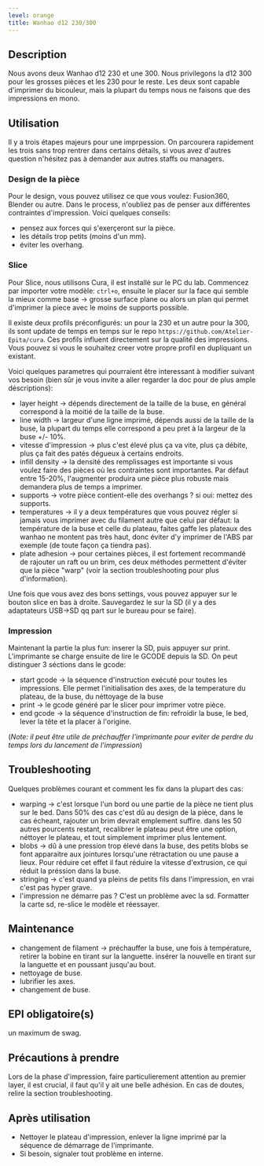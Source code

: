 ```yaml
---
level: orange
title: Wanhao d12 230/300
---
```


## Description

Nous avons deux Wanhao d12 230 et une 300. Nous privilegons la d12 300 pour les grosses pièces et les 230 pour le reste. Les deux sont capable d'imprimer du bicouleur, mais la plupart du temps nous ne faisons que des impressions en mono.

## Utilisation

Il y a trois étapes majeurs pour une imprpession. On parcourera rapidement les trois sans trop rentrer dans certains détails, si vous avez d'autres question n'hésitez pas à demander aux autres staffs ou managers.

### Design de la pièce

Pour le design, vous pouvez utilisez ce que vous voulez: Fusion360, Blender ou autre. Dans le process, n'oubliez pas de penser aux différentes contraintes d'impression.
Voici quelques conseils:

- pensez aux forces qui s'exerçeront sur la pièce.
- les détails trop petits (moins d'un mm).
- éviter les overhang.

### Slice

Pour Slice, nous utilisons Cura, il est installé sur le PC du lab. Commencez par importer votre modèle: `ctrl+o`, ensuite le placer sur la face qui semble la mieux comme base -> grosse surface plane ou alors un plan qui permet d'imprimer la piece avec le moins de supports possible.

Il existe deux profils préconfigurés: un pour la 230 et un autre pour la 300, ils sont update de temps en temps sur le repo `https://github.com/Atelier-Epita/cura`.
Ces profils influent directement sur la qualité des impressions.
Vous pouvez si vous le souhaitez creer votre propre profil en dupliquant un existant.

Voici quelques parametres qui pourraient être interessant à modifier suivant vos besoin (bien sûr je vous invite a aller regarder la doc pour de plus ample déscriptions):

- layer height -> dépends directement de la taille de la buse, en général correspond à la moitié de la taille de la buse.
- line width -> largeur d'une ligne imprimé, dépends aussi de la taille de la buse, la plupart du temps elle correspond a peu pret à la largeur de la buse +/- 10%.
- vitesse d'impression -> plus c'est élevé plus ça va vite, plus ça débite, plus ça fait des patés dégueux à certains endroits.
- infill density -> la densité des remplissages est importante si vous voulez faire des pièces où les contraintes sont importantes. Par défaut entre 15-20%, l'augmenter produira une pièce plus robuste mais demandera plus de temps a imprimer.
- supports -> votre pièce contient-elle des overhangs ? si oui: mettez des supports.
- temperatures -> il y a deux températures que vous pouvez régler si jamais vous imprimer avec du filament autre que celui par défaut: la température de la buse et celle du plateau, faites gaffe les plateaux des wanhao ne montent pas très haut, donc éviter d'y imprimer de l'ABS par exemple (de toute façon ça tiendra pas).
- plate adhesion -> pour certaines pièces, il est fortement recommandé de rajouter un raft ou un brim, ces deux méthodes permettent d'éviter que la pièce "warp" (voir la section troubleshooting pour plus d'information).

Une fois que vous avez des bons settings, vous pouvez appuyer sur le bouton slice en bas à droite. Sauvegardez le sur la SD (il y a des adaptateurs USB->SD qq part sur le bureau pour se faire).

### Impression

Maintenant la partie la plus fun: inserer la SD, puis appuyer sur print. L'imprimante se charge ensuite de lire le GCODE depuis la SD. On peut distinguer 3 séctions dans le gcode:

- start gcode -> la séquence d'instruction exécuté pour toutes les impressions. Elle permet l'initialisation des axes, de la temperature du plateau, de la buse, du néttoyage de la buse
- print -> le gcode généré par le slicer pour imprimer votre pièce.
- end gcode -> la séquence d'instruction de fin: refroidir la buse, le bed, lever la tête et la placer à l'origine.

(*Note: il peut être utile de préchauffer l'imprimante pour eviter de perdre du temps lors du lancement de l'impression*)

## Troubleshooting

Quelques problèmes courant et comment les fix dans la plupart des cas:

- warping -> c'est lorsque l'un bord ou une partie de la pièce ne tient plus sur le bed. Dans 50% des cas c'est dû au design de la pièce, dans le cas écheant, rajouter un brim devrait emplement suffire. dans les 50 autres pourcents restant, recalibrer le plateau peut être une option, néttoyer le plateau, et tout simplement imprimer plus lentement.
- blobs -> dû à une pression trop élevé dans la buse, des petits blobs se font apparaitre aux jointures lorsqu'une rétractation ou une pause a lieux. Pour réduire cet effet il faut réduire la vitesse d'extrusion, ce qui réduit la préssion dans la buse.
- stringing -> c'est quand ya pleins de petits fils dans l'impression, en vrai c'est pas hyper grave.
- l'impression ne démarre pas ? C'est un problème avec la sd. Formatter la carte sd, re-slice le modèle et réessayer.

## Maintenance

- changement de filament -> préchauffer la buse, une fois à température, retirer la bobine en tirant sur la languette. insérer la nouvelle en tirant sur la languette et en poussant jusqu'au bout.
- nettoyage de buse.
- lubrifier les axes.
- changement de buse.

## EPI obligatoire(s)

un maximum de swag.

## Précautions à prendre

Lors de la phase d'impression, faire particulierement attention au premier layer, il est crucial, il faut qu'il y ait une belle adhésion. En cas de doutes, relire la section troubleshooting.

## Après utilisation

- Nettoyer le plateau d'impression, enlever la ligne imprimé par la séquence de démarrage de l'imprimante.
- Si besoin, signaler tout problème en interne.
